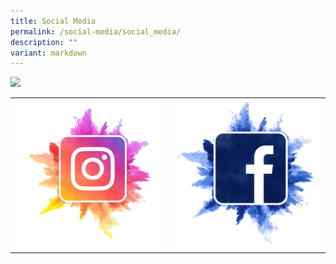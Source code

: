 ```yaml
---
title: Social Media
permalink: /social-media/social_media/
description: ""
variant: markdown
---
```

![](/images/Igfb/igfb01.gif)

|  |  | 
| ------- | -------- |
|  <a href="https://www.instagram.com/uptlc_official/?fbclid=IwAR1L7aN0oqJIuVi2lMuCCwKEgv4AnYZG3rOOK5Zqjq0tay9H0KI60xoETfQ"><img src="/images/ig_icon_website.png"> </a> | <a href="https://www.facebook.com/people/Umar-Pulavar-Tamil-Language-Centre/100078161468572/"><img src="/images/fb_icon_website.png"> </a>  |